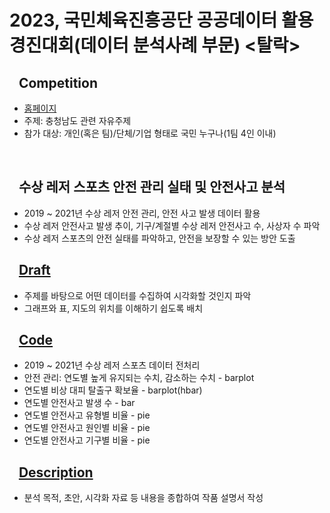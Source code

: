 # 2023, 국민체육진흥공단 공공데이터 활용 경진대회(데이터 분석사례 부문) <탈락>

## &nbsp;&nbsp;&nbsp;Competition
- <a href="https://www.kspo.or.kr">홈페이지</a>
- 주제: 충청남도 관련 자유주제
- 참가 대상: 개인(혹은 팀)/단체/기업 형태로 국민 누구나(1팀 4인 이내)

</br>

## &nbsp;&nbsp;&nbsp;수상 레저 스포츠 안전 관리 실태 및 안전사고 분석
- 2019 ~ 2021년 수상 레저 안전 관리, 안전 사고 발생 데이터 활용
- 수상 레저 안전사고 발생 추이, 기구/계절별 수상 레저 안전사고 수, 사상자 수 파악
- 수상 레저 스포츠의 안전 실태를 파악하고, 안전을 보장할 수 있는 방안 도출

## &nbsp;&nbsp;&nbsp;<a href="https://github.com/ss721229/Kspo/blob/main/Draft.jpg">Draft</a>
- 주제를 바탕으로 어떤 데이터를 수집하여 시각화할 것인지 파악
- 그래프와 표, 지도의 위치를 이해하기 쉽도록 배치

## &nbsp;&nbsp;&nbsp;<a href="https://github.com/ss721229/Kspo/blob/main/code.ipynb">Code</a>
- 2019 ~ 2021년 수상 레저 스포츠 데이터 전처리
- 안전 관리: 연도별 높게 유지되는 수치, 감소하는 수치 - barplot
- 연도별 비상 대피 탈출구 확보율 - barplot(hbar)
- 연도별 안전사고 발생 수 - bar
- 연도별 안전사고 유형별 비율 - pie
- 연도별 안전사고 원인별 비율 - pie
- 연도별 안전사고 기구별 비율 - pie

## &nbsp;&nbsp;&nbsp;<a href="https://github.com/ss721229/Kspo/blob/main/Description.pdf">Description</a>
- 분석 목적, 초안, 시각화 자료 등 내용을 종합하여 작품 설명서 작성
